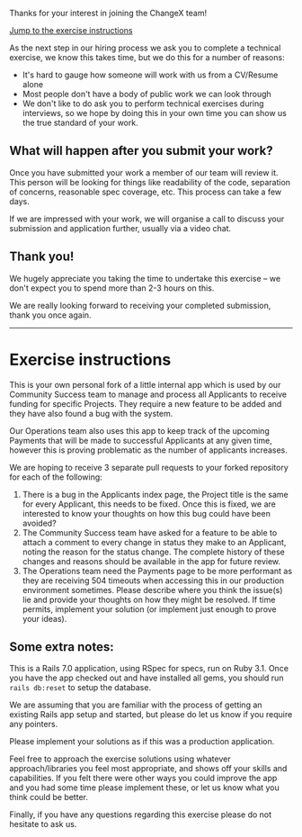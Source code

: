 Thanks for your interest in joining the ChangeX team!

[Jump to the exercise instructions](#exercise-instructions)

As the next step in our hiring process we ask you to complete a technical exercise, we know this takes time, but we do this for a number of reasons:

- It's hard to gauge how someone will work with us from a CV/Resume alone
- Most people don't have a body of public work we can look through
- We don't like to do ask you to perform technical exercises during interviews, so we hope by doing this in your own time you can show us the true standard of your work.

## What will happen after you submit your work?

Once you have submitted your work a member of our team will review it. This person will be looking for things like readability of the code, separation of concerns, reasonable spec coverage, etc. This process can take a few days.

If we are impressed with your work, we will organise a call to discuss your submission and application further, usually via a video chat.

## Thank you!

We hugely appreciate you taking the time to undertake this exercise – we don't expect you to spend more than 2-3 hours on this.

We are really looking forward to receiving your completed submission, thank you once again.

---

# Exercise instructions

This is your own personal fork of a little internal app which is used by our Community Success team to manage and process all Applicants to receive funding for specific Projects. They require a new feature to be added and they have also found a bug with the system.

Our Operations team also uses this app to keep track of the upcoming Payments that will be made to successful Applicants at any given time, however this is proving problematic as the number of applicants increases.

We are hoping to receive 3 separate pull requests to your forked repository for each of the following:

1. There is a bug in the Applicants index page, the Project title is the same for every Applicant, this needs to be fixed. Once this is fixed, we are interested to know your thoughts on how this bug could have been avoided?
2. The Community Success team have asked for a feature to be able to attach a comment to every change in status they make to an Applicant, noting the reason for the status change. The complete history of these changes and reasons should be available in the app for future review.
3. The Operations team need the Payments page to be more performant as they are receiving 504 timeouts when accessing this in our production environment sometimes. Please describe where you think the issue(s) lie and provide your thoughts on how they might be resolved. If time permits, implement your solution (or implement just enough to prove your ideas).

## Some extra notes:

This is a Rails 7.0 application, using RSpec for specs, run on Ruby 3.1. Once you have the app checked out and have installed all gems, you should run `rails db:reset` to setup the database.

We are assuming that you are familiar with the process of getting an existing Rails app setup and started, but please do let us know if you require any pointers.

Please implement your solutions as if this was a production application.

Feel free to approach the exercise solutions using whatever approach/libraries you feel most appropriate, and shows off your skills and capabilities. If you felt there were other ways you could improve the app and you had some time please implement these, or let us know what you think could be better.

Finally, if you have any questions regarding this exercise please do not hesitate to ask us.
